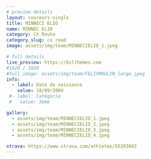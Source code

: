 ```yaml
---
# preview details
layout: coureurs-single
title: MINNECI ELIO
name: MINNEC ELIO
category: CX Route
category_slug: cx road
image: assets/img/team/MINNECIELIO_1.jpeg

# full details
live_preview: https://bslthemes.com
#1920 / 1020
#full_image: assets/img/team/FELIXMOULIN_large.jpeg
info:
  - label: Date de naissance
    value: 18/09/2004
 #- label: Catégorie 
 #   value: 3ème

gallery:
  - assets/img/team/MINNECIELIO_1.jpeg
  - assets/img/team/MINNECIELIO_2.jpeg
  - assets/img/team/MINNECIELIO_3.jpeg
  - assets/img/team/MINNECIELIO_4.jpeg

strava: https://www.strava.com/athletes/55203043
---
```

